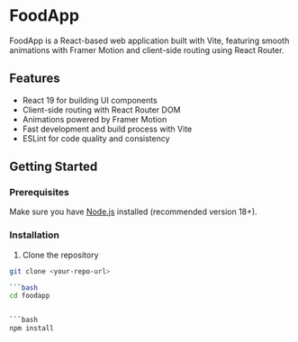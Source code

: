# FoodApp

FoodApp is a React-based web application built with Vite, featuring smooth animations with Framer Motion and client-side routing using React Router.

## Features

- React 19 for building UI components
- Client-side routing with React Router DOM
- Animations powered by Framer Motion
- Fast development and build process with Vite
- ESLint for code quality and consistency

## Getting Started

### Prerequisites

Make sure you have [Node.js](https://nodejs.org/) installed (recommended version 18+).

### Installation

1. Clone the repository

```bash
git clone <your-repo-url>

```bash
cd foodapp


```bash
npm install
